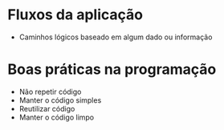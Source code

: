 # Fluxos da aplicação

- Caminhos lógicos baseado em algum dado ou informação

# Boas práticas na programação

- Não repetir código
- Manter o código simples
- Reutilizar código
- Manter o código limpo
